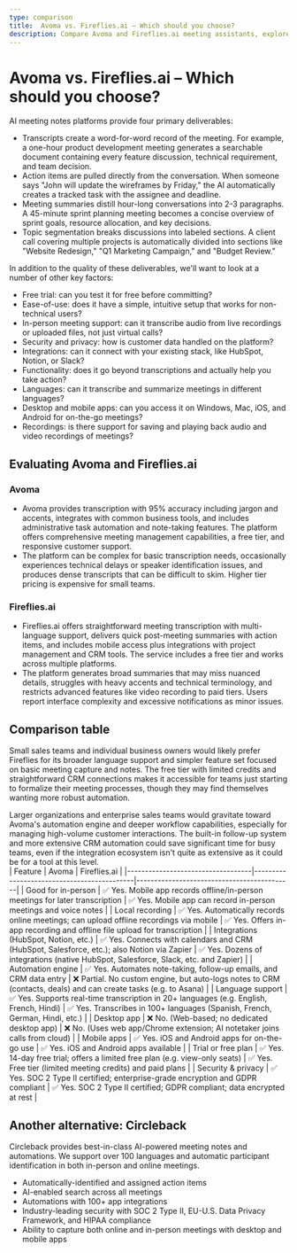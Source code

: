 ```yaml
---
type: comparison
title:  Avoma vs. Fireflies.ai – Which should you choose?
description: Compare Avoma and Fireflies.ai meeting assistants, explore their key features, pricing, and discover why Circleback might be a better alternative for your needs.
---
```


# Avoma vs. Fireflies.ai – Which should you choose?  
AI meeting notes platforms provide four primary deliverables:  
  
* Transcripts create a word-for-word record of the meeting. For example, a one-hour product development meeting generates a searchable document containing every feature discussion, technical requirement, and team decision.  
* Action items are pulled directly from the conversation. When someone says "John will update the wireframes by Friday," the AI automatically creates a tracked task with the assignee and deadline.  
* Meeting summaries distill hour-long conversations into 2-3 paragraphs. A 45-minute sprint planning meeting becomes a concise overview of sprint goals, resource allocation, and key decisions.  
* Topic segmentation breaks discussions into labeled sections. A client call covering multiple projects is automatically divided into sections like "Website Redesign," "Q1 Marketing Campaign," and "Budget Review."  
  
In addition to the quality of these deliverables, we'll want to look at a number of other key factors:  
  
* Free trial: can you test it for free before committing?  
* Ease-of-use: does it have a simple, intuitive setup that works for non-technical users?  
* In-person meeting support: can it transcribe audio from live recordings or uploaded files, not just virtual calls?  
* Security and privacy: how is customer data handled on the platform?  
* Integrations: can it connect with your existing stack, like HubSpot, Notion, or Slack?  
* Functionality: does it go beyond transcriptions and actually help you take action?  
* Languages: can it transcribe and summarize meetings in different languages?  
* Desktop and mobile apps: can you access it on Windows, Mac, iOS, and Android for on-the-go meetings?  
* Recordings: is there support for saving and playing back audio and video recordings of meetings?    
## Evaluating Avoma and Fireflies.ai  
### Avoma
* Avoma provides transcription with 95% accuracy including jargon and accents, integrates with common business tools, and includes administrative task automation and note-taking features. The platform offers comprehensive meeting management capabilities, a free tier, and responsive customer support.
* The platform can be complex for basic transcription needs, occasionally experiences technical delays or speaker identification issues, and produces dense transcripts that can be difficult to skim. Higher tier pricing is expensive for small teams.

### Fireflies.ai
* Fireflies.ai offers straightforward meeting transcription with multi-language support, delivers quick post-meeting summaries with action items, and includes mobile access plus integrations with project management and CRM tools. The service includes a free tier and works across multiple platforms.
* The platform generates broad summaries that may miss nuanced details, struggles with heavy accents and technical terminology, and restricts advanced features like video recording to paid tiers. Users report interface complexity and excessive notifications as minor issues.  
## Comparison table    
Small sales teams and individual business owners would likely prefer Fireflies for its broader language support and simpler feature set focused on basic meeting capture and notes. The free tier with limited credits and straightforward CRM connections makes it accessible for teams just starting to formalize their meeting processes, though they may find themselves wanting more robust automation.

Larger organizations and enterprise sales teams would gravitate toward Avoma's automation engine and deeper workflow capabilities, especially for managing high-volume customer interactions. The built-in follow-up system and more extensive CRM automation could save significant time for busy teams, even if the integration ecosystem isn't quite as extensive as it could be for a tool at this level.  
| Feature                           | Avoma                                      | Fireflies.ai                               |
|-----------------------------------|--------------------------------------------|--------------------------------------------|
| Good for in-person                | ✅ Yes. Mobile app records offline/in-person meetings for later transcription | ✅ Yes. Mobile app can record in-person meetings and voice notes |
| Local recording                   | ✅ Yes. Automatically records online meetings; can upload offline recordings via mobile | ✅ Yes. Offers in-app recording and offline file upload for transcription |
| Integrations (HubSpot, Notion, etc.) | ✅ Yes. Connects with calendars and CRM (HubSpot, Salesforce, etc.); also Notion via Zapier | ✅ Yes. Dozens of integrations (native HubSpot, Salesforce, Slack, etc. and Zapier) |
| Automation engine                 | ✅ Yes. Automates note-taking, follow-up emails, and CRM data entry | ❌ Partial. No custom engine, but auto-logs notes to CRM (contacts, deals) and can create tasks (e.g. to Asana) |
| Language support                  | ✅ Yes. Supports real-time transcription in 20+ languages (e.g. English, French, Hindi) | ✅ Yes. Transcribes in 100+ languages (Spanish, French, German, Hindi, etc.) |
| Desktop app                       | ❌ No. (Web-based; no dedicated desktop app) | ❌ No. (Uses web app/Chrome extension; AI notetaker joins calls from cloud) |
| Mobile apps                       | ✅ Yes. iOS and Android apps for on-the-go use | ✅ Yes. iOS and Android apps available |
| Trial or free plan                | ✅ Yes. 14-day free trial; offers a limited free plan (e.g. view-only seats) | ✅ Yes. Free tier (limited meeting credits) and paid plans |
| Security & privacy                | ✅ Yes. SOC 2 Type II certified; enterprise-grade encryption and GDPR compliant | ✅ Yes. SOC 2 Type II certified; GDPR compliant; data encrypted at rest |  
## Another alternative: Circleback  
Circleback provides best-in-class AI-powered meeting notes and automations. We support over 100 languages and automatic participant identification in both in-person and online meetings.  
  
* Automatically-identified and assigned action items  
* AI-enabled search across all meetings  
* Automations with 100+ app integrations  
* Industry-leading security with SOC 2 Type II, EU-U.S. Data Privacy Framework, and HIPAA compliance  
* Ability to capture both online and in-person meetings with desktop and mobile apps  